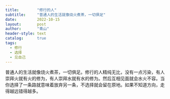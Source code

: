 ```yaml
---
title:        "修行的人"
subtitle:     "普通人的生活就像烧火煮茶，一切俱足"
date:         2022-10-15
layout:       post
author:       "青山"
header-style: text
catalog:      true
tags:
  - 修行
  - 选择
  - 见自己
---
```


普通人的生活就像烧火煮茶，一切俱足。修行的人精纯无比，没有一点污染，有人崇拜火就有火的修为，有人崇拜水就有水的修为。然后互相见面就会水火不容。当你选择了一条路就意味着放弃另一条，不选择就会留在原地。如果不知道方向，走得越远错得越多。
